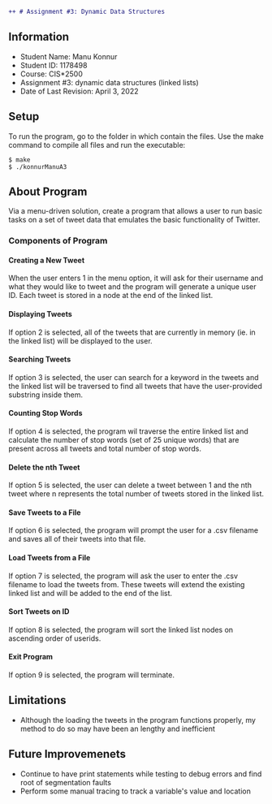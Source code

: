 ```diff
++ # Assignment #3: Dynamic Data Structures
```
## Information
* Student Name: Manu Konnur
* Student ID: 1178498
* Course: CIS*2500 
* Assignment #3: dynamic data structures (linked lists)
* Date of Last Revision: April 3, 2022

## Setup
To run the program, go to the folder in which contain the files. Use the make command to compile all files and run the executable:
```
$ make
$ ./konnurManuA3
```

## About Program
Via a menu-driven solution, create a program that allows a user to run basic tasks on a set of tweet data that emulates the basic functionality of Twitter.

### Components of Program
#### Creating a New Tweet
When the user enters 1 in the menu option, it will ask for their username and what they would like to tweet and the program will generate a unique user ID. Each tweet is stored in a node at the end of the linked list.
#### Displaying Tweets
If option 2 is selected, all of the tweets that are currently in memory (ie. in the linked list) will be displayed to the user. 
#### Searching Tweets
If option 3 is selected, the user can search for a keyword in the tweets and the linked list will be traversed to find all tweets that have the user-provided substring inside them.
#### Counting Stop Words
If option 4 is selected, the program wil traverse the entire linked list and calculate the number of stop words (set of 25 unique words) that are present across all tweets and total number of stop words.
#### Delete the nth Tweet
If option 5 is selected, the user can delete a tweet between 1 and the nth tweet where n represents the total number of tweets stored in the linked list.
#### Save Tweets to a File
If option 6 is selected, the program will prompt the user for a .csv filename and saves all of their tweets into that file. 
#### Load Tweets from a File
If option 7 is selected, the program will ask the user to enter the .csv filename to load the tweets from. These tweets will extend the existing linked list and will be added to the end of the list.
#### Sort Tweets on ID
If option 8 is selected, the program will sort the linked list nodes on ascending order of userids.
#### Exit Program
If option 9 is selected, the program will terminate.

## Limitations
* Although the loading the tweets in the program functions properly, my method to do so may have been an lengthy and inefficient

## Future Improvemenets
* Continue to have print statements while testing to debug errors and find root of segmentation faults
* Perform some manual tracing to track a variable's value and location